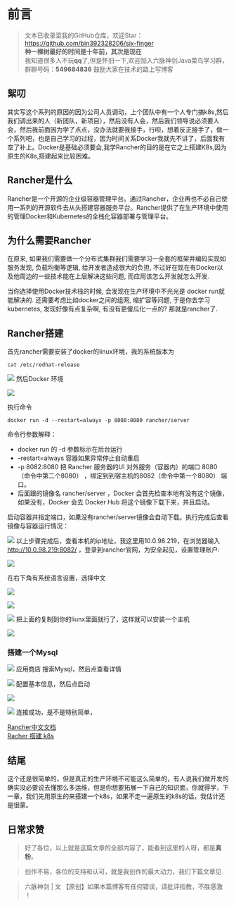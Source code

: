 # 前言
>文本已收录至我的GitHub仓库，欢迎Star：https://github.com/bin392328206/six-finger                             
> **种一棵树最好的时间是十年前，其次是现在**   
>我知道很多人不玩**qq**了,但是怀旧一下,欢迎加入六脉神剑Java菜鸟学习群，群聊号码：**549684836** 鼓励大家在技术的路上写博客
## 絮叨
其实写这个系列的原因的因为公司人员调动，上个团队中有一个人专门搞k8s,然后我们调出来的人（新团队，新项目），然后没有人会，然后我们领导说必须要人会，然后我前面因为学了点点，没办法就要我接手，行呗，想着反正接手了，做一个系列吧，也是自己学习的过程，因为时间关系Docker我就先不讲了，后面我有空了补上。Docker是基础必须要会,我学Rancher的目的是在它之上搭建K8s,因为原生的K8s,搭建起来比较困难。


## Rancher是什么
Rancher是一个开源的企业级容器管理平台。通过Rancher，企业再也不必自己使用一系列的开源软件去从头搭建容器服务平台。Rancher提供了在生产环境中使用的管理Docker和Kubernetes的全栈化容器部署与管理平台。

## 为什么需要Rancher
在原来, 如果我们需要做一个分布式集群我们需要学习一全套的框架并编码实现如 服务发现, 负载均衡等逻辑, 给开发者造成很大的负担, 不过好在现在有Docker以及他周边的一些技术能在上层解决这些问题, 而应用该怎么开发就怎么开发.

当你选择使用Docker技术栈的时候, 会发现在生产环境中不光光是 docker run就能解决的. 还需要考虑比如docker之间的组网, 缩扩容等问题, 于是你去学习kubernetes, 发现好像有点复杂啊, 有没有更傻瓜化一点的? 那就是rancher了.


## Rancher搭建
首先rancher需要安装了docker的linux环境，我的系统版本为

```
cat /etc/redhat-release
```

![](https://user-gold-cdn.xitu.io/2020/1/6/16f786c02dcf6870?w=495&h=62&f=png&s=7556)
然后Docker 环境

![](https://user-gold-cdn.xitu.io/2020/1/6/16f786cf6c5bf86a?w=680&h=413&f=png&s=45922)

执行命令

```
docker run -d --restart=always -p 8080:8080 rancher/server
```

命令行参数解释：

- docker run 的 -d 参数标示在后台运行
- –restart=always 容器如果异常停止自动重启
- -p 8082:8080 把 Rancher 服务器的UI 对外服务（容器内）的端口 8080（命令中第二个8080）  ，绑定到到宿主机的8082（命令中第一个8080） 端口。
- 后面跟的镜像名 rancher/server ，Docker 会首先检查本地有没有这个镜像，如果没有，Docker 会去 Docker Hub 将这个镜像下载下来，并且启动。


启动容器并指定端口，如果没有rancher/server镜像会自动下载。执行完成后查看镜像与容器运行情况：


![](https://user-gold-cdn.xitu.io/2020/1/6/16f788db90f11a2f?w=1344&h=532&f=png&s=79378)
以上步骤完成后，查看本机的ip地址，我这里用10.0.98.219，在浏览器输入 http://10.0.98.219:8082/ ，登录到rancher官网，为安全起见，设置管理账户:

![](https://user-gold-cdn.xitu.io/2020/1/6/16f7899daed8ebc3?w=1717&h=767&f=png&s=47763)


在右下角有系统语言设置，选择中文


![](https://user-gold-cdn.xitu.io/2020/1/6/16f789fdf834e97b?w=982&h=66&f=png&s=9462)


![](https://user-gold-cdn.xitu.io/2020/1/6/16f78a26e3ecd673?w=1151&h=535&f=png&s=56463)


![](https://user-gold-cdn.xitu.io/2020/1/6/16f78a4935fcfc52?w=1523&h=742&f=png&s=93322)
把上面的复制到你的liunx里面就行了，这样就可以安装一个主机

![](https://user-gold-cdn.xitu.io/2020/1/6/16f78a88a175c50a?w=1798&h=979&f=png&s=159217)

### 搭建一个Mysql

![](https://user-gold-cdn.xitu.io/2020/1/6/16f78b6beb24073e?w=2140&h=842&f=png&s=384656)
应用商店 搜索Mysql，然后点查看详情

![](https://user-gold-cdn.xitu.io/2020/1/6/16f78b76cdf79e84?w=1885&h=971&f=png&s=129420)
配置基本信息，然后点启动

![](https://user-gold-cdn.xitu.io/2020/1/6/16f78b7cbaf1df74?w=1905&h=395&f=png&s=53147)


![](https://user-gold-cdn.xitu.io/2020/1/6/16f78b7fb12d0b9f?w=1334&h=212&f=png&s=29358)
连接成功，是不是特别简单，


[Rancher中文文档](https://www.rancher.cn/ )  
[Racher 搭建 k8s](https://blog.51cto.com/13941177/2165668)
## 结尾
这个还是很简单的，但是真正的生产环境不可能这么简单的，有人说我们做开发的确实没必要说去懂那么多运维，但是你想要拓展一下自己的知识面，你就得学，下一章，我们先用原生的来搭建一个k8s，如果不走一遍原生的k8s的话，我估计还是很蒙。
## 日常求赞
> 好了各位，以上就是这篇文章的全部内容了，能看到这里的人呀，都是**真粉**。

> 创作不易，各位的支持和认可，就是我创作的最大动力，我们下篇文章见

>六脉神剑 | 文 【原创】如果本篇博客有任何错误，请批评指教，不胜感激 ！
